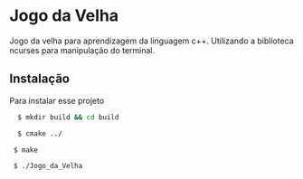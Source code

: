 
# Jogo da Velha

Jogo da velha para aprendizagem da linguagem c++.
Utilizando a biblioteca ncurses para manipulação do terminal.




## Instalação

Para instalar esse projeto

```bash
  $ mkdir build && cd build
```


```bash
  $ cmake ../
```

```bash
 $ make
```
 
```bash
 $ ./Jogo_da_Velha
```
